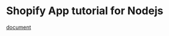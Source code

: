 # Shopify App tutorial for Nodejs

[document](https://docs.google.com/document/d/1CuHdznKKsu93OvnEajAW1ZNqfLKojSNYnsbUT0s_wlY/edit)